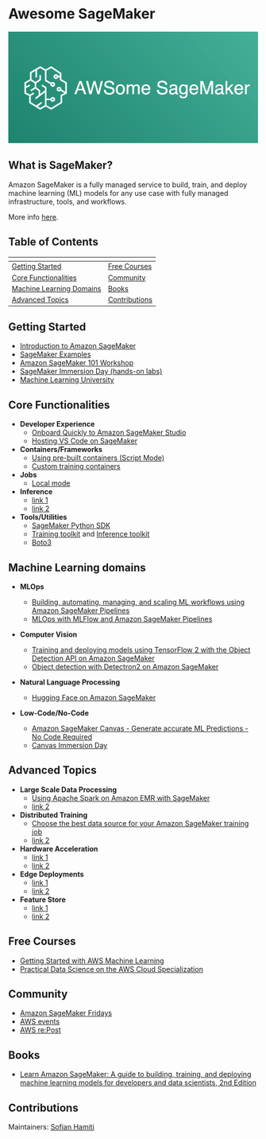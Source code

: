# Awesome SageMaker
![SageMaker](awesome-sagemaker-intro.png)

## What is SageMaker?
Amazon SageMaker is a fully managed service to build, train, and deploy machine learning (ML) models for any use case with fully managed infrastructure, tools, and workflows.

More info [here](https://aws.amazon.com/sagemaker).

## Table of Contents
| <!-- -->                                      | <!-- -->                        |
|-----------------------------------------------|---------------------------------|
| [Getting Started](#getting-started)           | [Free Courses](#free-courses)   |
| [Core Functionalities](#core-functionalities) | [Community](#community)         |
| [Machine Learning Domains](#ml-domains)       | [Books](#books)                 |
| [Advanced Topics](#advanced-topics)           | [Contributions](#contributions) |


<a name="getting-started"></a>
## Getting Started
- [Introduction to Amazon SageMaker](https://www.youtube.com/watch?v=Qv_Tr_BCFCQ)
- [SageMaker Examples](https://sagemaker-examples.readthedocs.io/en/latest/)
- [Amazon SageMaker 101 Workshop](https://catalog.us-east-1.prod.workshops.aws/workshops/0c6b8a23-b837-4e0f-b2e2-4a3ffd7d645b/en-US)
- [SageMaker Immersion Day (hands-on labs)](https://catalog.us-east-1.prod.workshops.aws/workshops/63069e26-921c-4ce1-9cc7-dd882ff62575/en-US)
- [Machine Learning University](https://aws.amazon.com/machine-learning/mlu/)

<a name="core-functionalities"></a>
## Core Functionalities
- **Developer Experience**
  - [Onboard Quickly to Amazon SageMaker Studio](https://www.youtube.com/watch?v=wiDHCWVrjCU)
  - [Hosting VS Code on SageMaker](https://towardsdatascience.com/hosting-vs-code-in-sagemaker-studio-f211385e25f7)
- **Containers/Frameworks**
  - [Using pre-built containers (Script Mode)](https://google.fr/)
  - [Custom training containers](https://github.com/aws/amazon-sagemaker-examples/tree/main/advanced_functionality/custom-training-containers)
- **Jobs**
  - [Local mode](https://github.com/aws-samples/amazon-sagemaker-local-mode)
- **Inference**
  - [link 1](https://google.fr/)
  - [link 2](https://google.fr/)
- **Tools/Utilities**
  - [SageMaker Python SDK](https://sagemaker.readthedocs.io/en/stable/)
  - [Training toolkit](https://github.com/aws/sagemaker-training-toolkit) and [Inference toolkit](https://github.com/aws/sagemaker-inference-toolkit)
  - [Boto3](https://boto3.amazonaws.com/v1/documentation/api/latest/reference/services/sagemaker.html)

<a name="ml-domains"></a>
## Machine Learning domains
- **MLOps**
  - [Building, automating, managing, and scaling ML workflows using Amazon SageMaker Pipelines](https://aws.amazon.com/blogs/machine-learning/building-automating-managing-and-scaling-ml-workflows-using-amazon-sagemaker-pipelines/)
  - [MLOps with MLFlow and Amazon SageMaker Pipelines](https://towardsdatascience.com/mlops-with-mlflow-and-amazon-sagemaker-pipelines-33e13d43f238)
- **Computer Vision**
  - [Training and deploying models using TensorFlow 2 with the Object Detection API on Amazon SageMaker](https://aws.amazon.com/blogs/machine-learning/training-and-deploying-models-using-tensorflow-2-with-the-object-detection-api-on-amazon-sagemaker/)
  - [Object detection with Detectron2 on Amazon SageMaker](https://aws.amazon.com/blogs/machine-learning/object-detection-with-detectron2-on-amazon-sagemaker/)
- **Natural Language Processing**
  - [Hugging Face on Amazon SageMaker](https://huggingface.co/docs/sagemaker/main)

- **Low-Code/No-Code**
  - [Amazon SageMaker Canvas - Generate accurate ML Predictions - No Code Required](https://www.youtube.com/watch?v=Sy3GDQT6Lnk)
  - [Canvas Immersion Day](https://catalog.us-east-1.prod.workshops.aws/workshops/80ba0ea5-7cf9-4b8c-9d3f-1cd988b6c071/en-US)

<a name="advanced-topics"></a>
## Advanced Topics
- **Large Scale Data Processing**
  - [Using Apache Spark on Amazon EMR with SageMaker](https://www.youtube.com/watch?v=RxRENYQBxZU)
  - [link 2](https://google.fr/)
- **Distributed Training**
  - [Choose the best data source for your Amazon SageMaker training job](https://aws.amazon.com/blogs/machine-learning/choose-the-best-data-source-for-your-amazon-sagemaker-training-job/)
  - [link 2](https://google.fr/)
- **Hardware Acceleration**
  - [link 1](https://google.fr/)
  - [link 2](https://google.fr/)
- **Edge Deployments**
  - [link 1](https://google.fr/)
  - [link 2](https://google.fr/)
- **Feature Store**
  - [link 1](https://google.fr/)
  - [link 2](https://google.fr/)

<a name="free-courses"></a>
## Free Courses
- [Getting Started with AWS Machine Learning](https://www.coursera.org/learn/aws-machine-learning)
- [Practical Data Science on the AWS Cloud Specialization](https://www.coursera.org/specializations/practical-data-science)

<a name="community"></a>
## Community
- [Amazon SageMaker Fridays](https://pages.awscloud.com/SageMakerFridays)
- [AWS events](https://aws.amazon.com/events/)
- [AWS re:Post](https://repost.aws/)

<a name="books"></a>
## Books
- [Learn Amazon SageMaker: A guide to building, training, and deploying machine learning models for developers and data scientists, 2nd Edition](https://www.amazon.co.uk/Learn-Amazon-SageMaker-developers-scientists/dp/1801817952/ref=sr_1_1?crid=1BK45HRK8T7SE&keywords=sagemaker&qid=1657373160&sprefix=sagemake%2Caps%2C235&sr=8-1)

<a name="contributions" /></a>
## Contributions
Maintainers: [Sofian Hamiti](https://github.com/SofianHamiti)
